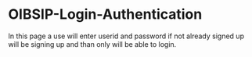 # OIBSIP-Login-Authentication
In this page a use will enter userid and password if not already signed up will be signing up and than only will be able to login.
